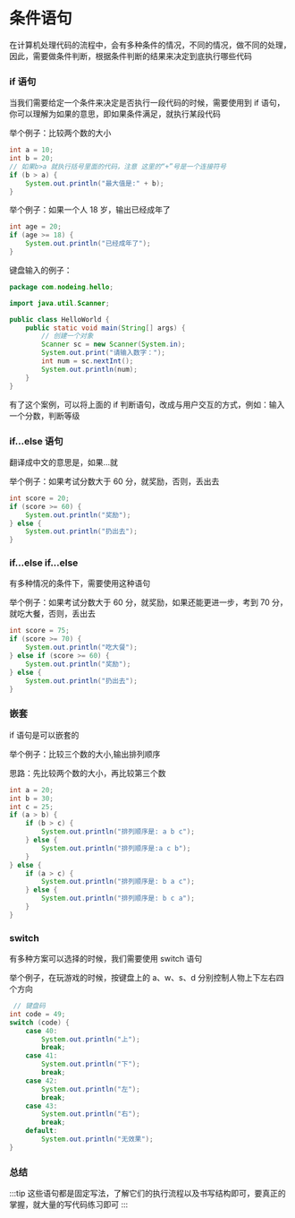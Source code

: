 # 条件语句

在计算机处理代码的流程中，会有多种条件的情况，不同的情况，做不同的处理，因此，需要做条件判断，根据条件判断的结果来决定到底执行哪些代码

### if 语句

当我们需要给定一个条件来决定是否执行一段代码的时候，需要使用到 if 语句，你可以理解为如果的意思，即如果条件满足，就执行某段代码

举个例子：比较两个数的大小

```java
int a = 10;
int b = 20;
// 如果b>a 就执行括号里面的代码，注意 这里的“+”号是一个连接符号
if (b > a) {
    System.out.println("最大值是:" + b);
}
```

举个例子：如果一个人 18 岁，输出已经成年了

```java
int age = 20;
if (age >= 18) {
    System.out.println("已经成年了");
}
```

键盘输入的例子：

```java
package com.nodeing.hello;

import java.util.Scanner;

public class HelloWorld {
    public static void main(String[] args) {
        // 创建一个对象
        Scanner sc = new Scanner(System.in);
        System.out.print("请输入数字：");
        int num = sc.nextInt();
        System.out.println(num);
    }
}

```

有了这个案例，可以将上面的 if 判断语句，改成与用户交互的方式，例如：输入一个分数，判断等级

### if...else 语句

翻译成中文的意思是，如果...就

举个例子：如果考试分数大于 60 分，就奖励，否则，丢出去

```java
int score = 20;
if (score >= 60) {
    System.out.println("奖励");
} else {
    System.out.println("扔出去");
}
```

### if...else if...else

有多种情况的条件下，需要使用这种语句

举个例子：如果考试分数大于 60 分，就奖励，如果还能更进一步，考到 70 分，就吃大餐，否则，丢出去

```java
int score = 75;
if (score >= 70) {
    System.out.println("吃大餐");
} else if (score >= 60) {
    System.out.println("奖励");
} else {
    System.out.println("扔出去");
}
```

### 嵌套

if 语句是可以嵌套的

举个例子：比较三个数的大小,输出排列顺序

思路：先比较两个数的大小，再比较第三个数

```java
int a = 20;
int b = 30;
int c = 25;
if (a > b) {
    if (b > c) {
        System.out.println("排列顺序是: a b c");
    } else {
        System.out.println("排列顺序是:a c b");
    }
} else {
    if (a > c) {
        System.out.println("排列顺序是: b a c");
    } else {
        System.out.println("排列顺序是: b c a");
    }
}
```

### switch

有多种方案可以选择的时候，我们需要使用 switch 语句

举个例子，在玩游戏的时候，按键盘上的 a、w、s、d 分别控制人物上下左右四个方向

```java
 // 键盘码
int code = 49;
switch (code) {
    case 40:
        System.out.println("上");
        break;
    case 41:
        System.out.println("下");
        break;
    case 42:
        System.out.println("左");
        break;
    case 43:
        System.out.println("右");
        break;
    default:
        System.out.println("无效果");
}
```

### 总结

:::tip
这些语句都是固定写法，了解它们的执行流程以及书写结构即可，要真正的掌握，就大量的写代码练习即可
:::
